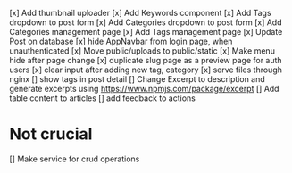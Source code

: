 [x] Add thumbnail uploader
[x] Add Keywords component
[x] Add Tags dropdown to post form
[x] Add Categories dropdown to post form
[x] Add Categories management page
[x] Add Tags management page
[x] Update Post on database
[x] hide AppNavbar from login page, when unauthenticated
[x] Move public/uploads to public/static
[x] Make menu hide after page change
[x] duplicate slug page as a preview page for auth users
[x] clear input after adding new tag, category
[x] serve files through nginx
[] show tags in post detail
[] Change Excerpt to description and generate excerpts using https://www.npmjs.com/package/excerpt
[] Add table content to articles
[] add feedback to actions

# Not crucial

[] Make service for crud operations
